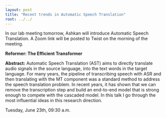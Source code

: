 ```yaml
---
layout: post
title: "Recent trends in Automatic Speech Translation"
root: ../../
---
```

In our lab meeting tomorrow, Ashkan will introduce Automatic Speech Translation.
A Zoom link will be posted to Twist on the morning of the meeting. 

**Reformer: The Efficient Transformer**

**Abstract:**
Automatic Speech Translation (AST) aims to directly translate audio signals in the source language, into the text words in the target language. For many years, the pipeline of transcribing speech with ASR and then translating with the MT component was a standard method to address the speech translation problem. In recent years, it has shown that we can remove the transcription step and build an end-to-end model that is strong enough to compete with the cascaded model. In this talk I go through the most influential ideas in this research direction. 


Tuesday, June 23th, 09:30 a.m.
